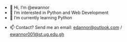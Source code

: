 - 👋 Hi, I’m @ewannor
- 👀 I’m interested in Python and Web Development
- 🌱 I’m currently learning Python
<!---
- 💞️ I’m looking to collaborate on ...null
--->
- 📫 Contact? Send me an email: edannor@outlook.com / ewannor001@st.ug.edu.gh

<!---
ewannor/ewannor is a ✨ special ✨ repository because its `README.md` (this file) appears on your GitHub profile.
You can click the Preview link to take a look at your changes.
--->
